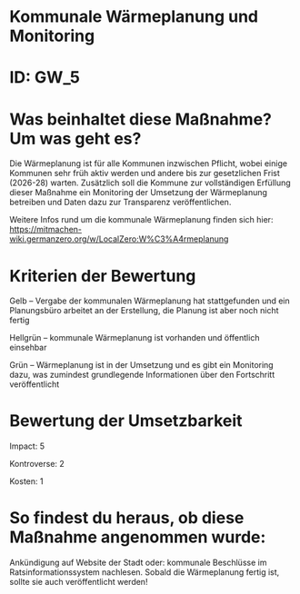# Kommunale Wärmeplanung und Monitoring
# ID: GW_5
# Was beinhaltet diese Maßnahme? Um was geht es?

Die Wärmeplanung ist für alle Kommunen inzwischen Pflicht, wobei einige Kommunen sehr früh aktiv werden und andere bis zur gesetzlichen Frist (2026-28) warten. Zusätzlich soll die Kommune zur vollständigen Erfüllung dieser Maßnahme ein Monitoring der Umsetzung der Wärmeplanung betreiben und Daten dazu zur Transparenz veröffentlichen.

Weitere Infos rund um die kommunale Wärmeplanung finden sich hier: https://mitmachen-wiki.germanzero.org/w/LocalZero:W%C3%A4rmeplanung

# Kriterien der Bewertung

Gelb – Vergabe der kommunalen Wärmeplanung hat stattgefunden und ein Planungsbüro arbeitet an der Erstellung, die Planung ist aber noch nicht fertig

Hellgrün – kommunale Wärmeplanung ist vorhanden und öffentlich einsehbar    

Grün – Wärmeplanung ist in der Umsetzung und es gibt ein Monitoring dazu, was zumindest grundlegende Informationen über den Fortschritt veröffentlicht

# Bewertung der Umsetzbarkeit

Impact: 5

Kontroverse: 2

Kosten: 1

# So findest du heraus, ob diese Maßnahme angenommen wurde:
Ankündigung auf Website der Stadt oder: kommunale Beschlüsse im Ratsinformationssystem nachlesen. Sobald die Wärmeplanung fertig ist, sollte sie auch veröffentlicht werden!
